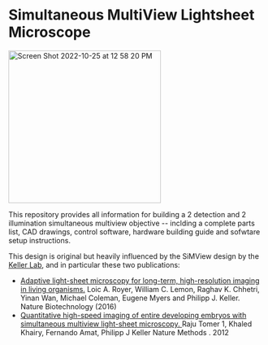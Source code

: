 # Simultaneous MultiView Lightsheet Microscope #

<img width="300" alt="Screen Shot 2022-10-25 at 12 58 20 PM" src="https://user-images.githubusercontent.com/1870994/200694511-778bb4c6-633c-483f-8e78-47ba3fc8b425.png">

This repository provides all information for building a 2 detection and 2 illumination simultaneous multiview objective -- inclding a complete parts list, CAD drawings, control software, hardware building guide and sofwtare setup instructions.

This design is original but heavily influenced by the SiMView design by the [Keller Lab](https://www.janelia.org/lab/keller-lab), and in particular these two publications: 
- [Adaptive light-sheet microscopy for long-term, high-resolution imaging in living organisms.](https://doi.org/10.1038/nbt.3708) Loic A. Royer, William C. Lemon, Raghav K. Chhetri, Yinan Wan, Michael Coleman, Eugene Myers and Philipp J. Keller. Nature Biotechnology (2016)
- [Quantitative high-speed imaging of entire developing embryos with simultaneous multiview light-sheet microscopy. ](https://doi.org/10.1038/nmeth.2062) Raju Tomer 1, Khaled Khairy, Fernando Amat, Philipp J Keller Nature Methods
. 2012 

